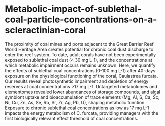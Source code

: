 # Metabolic-impact-of-sublethal-coal-particle-concentrations-on-a-scleractinian-coral
The proximity of coal mines and ports adjacent to the Great Barrier Reef World Heritage Area creates potential for chronic coal dust discharge to enter the reef system. To date, adult corals have not been experimentally exposed to sublethal coal dust (< 30 mg L-1), and the concentrations at which metabolic impairment occurs remains unknown. Here, we quantify the effects of sublethal coal concentrations (0-100 mg L-1) after 40-days exposure on the physiological functioning of the coral, Caulastrea furcata. Our results reveal photosynthetic impairment and depletion of energy reserves at coal concentrations >17 mg L-1. Untargeted metabolomes and elementomes revealed lower abundances of storage compounds, and algal symbiont uptake and bioaccumulation of trace elements (Mg, Al, S, Ca, Sc, Ni, Cu, Zn, As, Se, Rb, Sr, Zr, Ag, Pb, U), shaping metabolic function. Exposure to chronic sublethal coal concentrations as low as 17 mg L-1 impacts the energy metabolism of C. furcata, providing managers with the first biologically relevant effect threshold of coal concentrations. 
